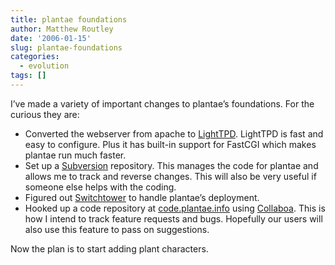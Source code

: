 ```yaml
---
title: plantae foundations
author: Matthew Routley
date: '2006-01-15'
slug: plantae-foundations
categories:
  - evolution
tags: []
---
```


<p>I’ve made a variety of important changes to plantae’s foundations. For the curious they are:</p>

<ul><li>Converted the webserver from apache to <a href="http://lighttpd.net/">LightTPD</a>. LightTPD is fast and easy to configure. Plus it has built-in support for FastCGI which makes plantae run much faster.</li>
<li>Set up a <a href="http://subversion.tigris.org/">Subversion</a> repository. This manages the code for plantae and allows me to track and reverse changes. This will also be very useful if someone else helps with the coding.</li>
<li>Figured out <a href="http://manuals.rubyonrails.com/read/book/17">Switchtower</a> to handle plantae’s deployment.</li>
<li>Hooked up a code repository at <a href="http://code.plantae.info">code.plantae.info</a> using <a href="http://collaboa.org/">Collaboa</a>. This is how I intend to track feature requests and bugs. Hopefully our users will also use this feature to pass on suggestions.</li>
</ul><p>Now the plan is to start adding plant characters.</p>